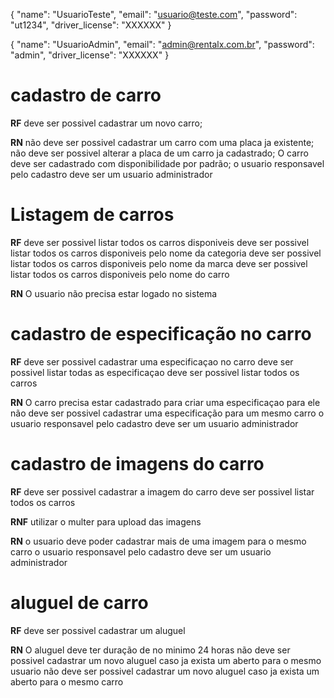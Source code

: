 {
	"name": "UsuarioTeste",
	"email": "usuario@teste.com",
	"password": "ut1234",
	"driver_license": "XXXXXX"
}

{
	"name": "UsuarioAdmin",
	"email": "admin@rentalx.com.br",
	"password": "admin",
	"driver_license": "XXXXXX"
}

# cadastro de carro

**RF**
deve ser possivel cadastrar um novo carro;

**RN**
não deve ser possivel cadastrar um carro com uma placa ja existente;
não deve ser possivel alterar a placa de um carro ja cadastrado;
O carro deve ser cadastrado com disponibilidade por padrão;
o usuario responsavel pelo cadastro deve ser um usuario administrador


# Listagem de carros

**RF**
deve ser possivel listar todos os carros disponiveis
deve ser possivel listar todos os carros disponiveis pelo nome da categoria
deve ser possivel listar todos os carros disponiveis pelo nome da marca
deve ser possivel listar todos os carros disponiveis pelo nome do carro

**RN**
O usuario não precisa estar logado no sistema


# cadastro de especificação no carro

**RF**
deve ser possivel cadastrar uma especificaçao no carro
deve ser possivel listar todas as especificaçao
deve ser possivel listar todos os carros

**RN**
O carro precisa estar cadastrado para criar uma especificaçao para ele
não deve ser possivel cadastrar uma especificação para um mesmo carro
o usuario responsavel pelo cadastro deve ser um usuario administrador


# cadastro de imagens do carro

**RF**
deve ser possivel cadastrar a imagem do carro 
deve ser possivel listar todos os carros  

**RNF**
utilizar o multer para upload das imagens

**RN**
o usuario deve poder cadastrar mais de uma imagem para o mesmo carro
o usuario responsavel pelo cadastro deve ser um usuario administrador


# aluguel de carro

**RF**
deve ser possivel cadastrar um aluguel

**RN**
O aluguel deve ter duração de no minimo 24 horas
não deve ser possivel cadastrar um novo aluguel caso ja exista um aberto para o mesmo usuario
não deve ser possivel cadastrar um novo aluguel caso ja exista um aberto para o mesmo carro